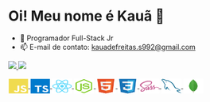 #  Oi! Meu nome é Kauã 👋

- 👀 Programador Full-Stack Jr
- 📫 E-mail de contato: kauadefreitas.s992@gmail.com

<div >
  <a href="https://github.com/kaualucio">
  <img height="180em" src="https://github-readme-stats-sigma-five.vercel.app/api?username=kaualucio&show_icons=true&theme=dracula&include_all_commits=true&count_private=true"/>
  <img height="180em" src="https://github-readme-stats-sigma-five.vercel.app/api/top-langs/?username=kaualucio&layout=compact&langs_count=7&theme=dracula"/>
</div>


  
  <div style="display: inline_block"><br>
    <img align="center" alt="Kauã-Js" height="30" width="40" src="https://raw.githubusercontent.com/devicons/devicon/master/icons/javascript/javascript-plain.svg">
    <img align="center" alt="Kauã-Ts" height="30" width="40" src="https://raw.githubusercontent.com/devicons/devicon/master/icons/typescript/typescript-plain.svg">
    <img align="center" alt="Kauã-React" height="30" width="40" src="https://raw.githubusercontent.com/devicons/devicon/master/icons/react/react-original.svg">
    <img align="center" alt="Kauã-NodeJs" height="30" width="40" src="https://raw.githubusercontent.com/devicons/devicon/master/icons/nodejs/nodejs-original.svg">
    <img align="center" alt="Kauã-HTML" height="30" width="40" src="https://raw.githubusercontent.com/devicons/devicon/master/icons/html5/html5-original.svg">
    <img align="center" alt="Kauã-CSS" height="30" width="40" src="https://raw.githubusercontent.com/devicons/devicon/master/icons/css3/css3-original.svg">
    <img align="center" alt="Kauã-Sass" height="30" width="40" src="https://raw.githubusercontent.com/devicons/devicon/master/icons/sass/sass-original.svg">
    <img align="center" alt="Kauã-MySQL" height="30" width="40" src="https://raw.githubusercontent.com/devicons/devicon/master/icons/mysql/mysql-original.svg">
    <img align="center" alt="Kauã-MongoDB" height="30" width="40" src="https://raw.githubusercontent.com/devicons/devicon/master/icons/mongodb/mongodb-original.svg">
  </div>

